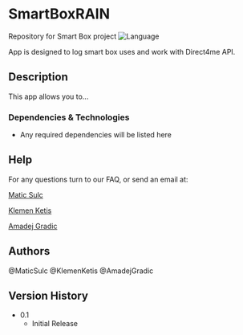 # SmartBoxRAIN
Repository for Smart Box project
![Language](https://img.shields.io/badge/language-ReactJs-61DAFB?logo=react&logoColor=white&style=flat)

App is designed to log smart box uses and work with Direct4me API.

## Description

This app allows you to...

### Dependencies & Technologies

* Any required dependencies will be listed here

## Help

For any questions turn to our FAQ, or send an email at:

[Matic Sulc](mailto:matic.sulc1@student.um.si)

[Klemen Ketis](mailto:klemen.ketis@student.um.si)

[Amadej Gradic](mailto:amadej.gradic@student.um.si)

## Authors

@MaticSulc
@KlemenKetis
@AmadejGradic

## Version History

* 0.1
    * Initial Release

